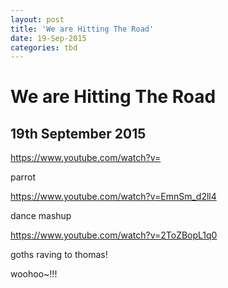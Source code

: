 ```yaml
---
layout: post
title: 'We are Hitting The Road'
date: 19-Sep-2015
categories: tbd
---
```


# We are Hitting The Road

## 19th September 2015

 

 

https://www.youtube.com/watch?v=

parrot

 

https://www.youtube.com/watch?v=EmnSm_d2ll4

 

dance mashup

https://www.youtube.com/watch?v=2ToZBopL1q0

 

goths raving to thomas!

woohoo~!!!
